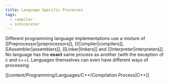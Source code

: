 ```yaml
---
title: Language Specific Processes
tags:
  - compiler
  - interpreter
---
```

Different programming language implementations use a mixture of [[Preprocessor|preprocessors]], [[Compiler|compilers]], [[Assembler|assemblers]], [[Linker|linkers]] and [[Interpreter|interpreters]]. No language has the **exact** same process as another (with the exception of c and c++). Languages themselves can even have different ways of processing. 

[[content/Programming/Languages/C++/Compilation Process|C++]]

